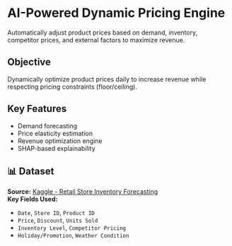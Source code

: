 # AI-Powered Dynamic Pricing Engine

Automatically adjust product prices based on demand, inventory, competitor prices, and external factors to maximize revenue.

## Objective

Dynamically optimize product prices daily to increase revenue while respecting pricing constraints (floor/ceiling).

## Key Features

- Demand forecasting  
- Price elasticity estimation  
- Revenue optimization engine  
- SHAP-based explainability  

## 📊 Dataset

**Source:** [Kaggle - Retail Store Inventory Forecasting](https://www.kaggle.com/datasets/anirudhchauhan/retail-store-inventory-forecasting-dataset)  
**Key Fields Used:**
- `Date`, `Store ID`, `Product ID`
- `Price`, `Discount`, `Units Sold`
- `Inventory Level`, `Competitor Pricing`
- `Holiday/Promotion`, `Weather Condition`

